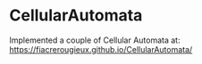# CellularAutomata
 
Implemented a couple of Cellular Automata at:
https://fiacrerougieux.github.io/CellularAutomata/
